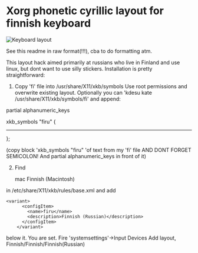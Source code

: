 # Xorg phonetic cyrillic layout for finnish keyboard

![Keyboard layout](https://raw.github.com/sginne/finnish-russian-keyboard/layout.png )


See this readme in raw format(!!!), cba to do formatting atm.

This layout hack aimed primarily at russians who live in Finland and use linux, but dont want to use silly stickers.
Installation is pretty straightforward:

1. Copy 'fi' file into /usr/share/X11/xkb/symbols
Use root permissions and overwrite existing layout.
Optionally you can 'kdesu kate /usr/share/X11/xkb/symbols/fi' and append:

  partial alphanumeric_keys
  
  xkb_symbols "firu" {
  
  ---      

  };

(copy block 'xkb_symbols "firu" 'of text from my 'fi' file AND DONT FORGET SEMICOLON! And partial alphanumeric_keys in front of it)

2. Find

	<variant>
          <configItem>
            <name>mac</name>
            <description>Finnish (Macintosh)</description>
          </configItem>
        </variant>
        
in /etc/share/X11/xkb/rules/base.xml and add 

	<variant>
          <configItem>
            <name>firu</name>
            <description>Finnish (Russian)</description>
          </configItem>
        </variant>
below it.
You are set. Fire 'systemsettings'->Input Devices
Add layout, Finnish/Finnish/Finnish(Russian) 
